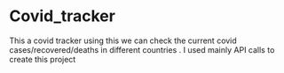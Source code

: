 # Covid_tracker
This a covid tracker using this we can check the current covid cases/recovered/deaths in different countries . I used mainly API calls to create this project
